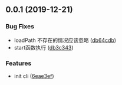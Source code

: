 <a name="0.0.1"></a>
## 0.0.1 (2019-12-21)


### Bug Fixes

* loadPath 不存在的情况应该忽略 ([db64cdb](https://github.com/hubvue/sunnier-cli/commit/db64cdb))
* start函数执行 ([db3c343](https://github.com/hubvue/sunnier-cli/commit/db3c343))


### Features

* init cli ([6eae3ef](https://github.com/hubvue/sunnier-cli/commit/6eae3ef))



